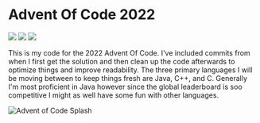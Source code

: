 # Advent Of Code 2022

![](https://img.shields.io/badge/day%20📅-18-blue)
![](https://img.shields.io/badge/stars%20⭐-16-yellow)
![](https://img.shields.io/badge/days%20completed-8-red)

This is my code for the 2022 Advent Of Code. I've included commits from when I first get the solution and then clean up the code afterwards to optimize things and improve readability. The three primary languages I will be moving between to keep things fresh are Java, C++, and C. Generally I'm most proficient in Java however since the global leaderboard is soo competitive I might as well have some fun with other languages.

![Advent of Code Splash](https://repository-images.githubusercontent.com/433707960/12e630f1-619e-4578-8e92-e7569bc87a5a)
